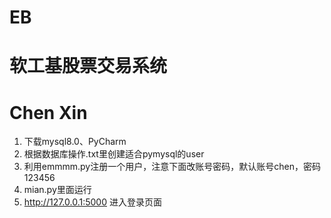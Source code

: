 # EB
# 软工基股票交易系统
# Chen Xin

1. 下载mysql8.0、PyCharm
2. 根据数据库操作.txt里创建适合pymysql的user
3. 利用emmmm.py注册一个用户，注意下面改账号密码，默认账号chen，密码123456
4. mian.py里面运行
5. http://127.0.0.1:5000 进入登录页面
